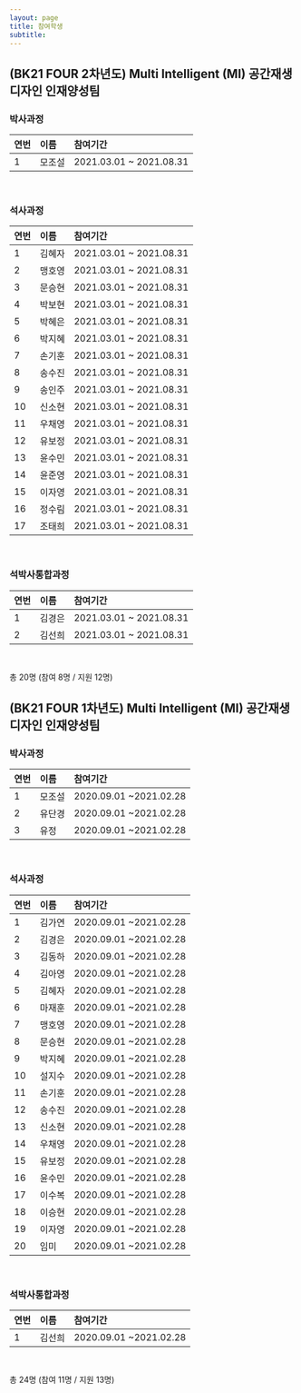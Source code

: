 ```yaml
---
layout: page
title: 참여학생
subtitle:
---
```

## (BK21 FOUR 2차년도) Multi Intelligent (MI) 공간재생디자인 인재양성팀

### 박사과정

| 연번 | 이름 | 참여기간 |
| :------ |:--- | :--- |
| 1 | 모조설 | 2021.03.01 ~ 2021.08.31 |

<br>

### 석사과정

| 연번 | 이름 | 참여기간 |
| :------ |:--- | :--- |
| 1 | 김혜자 | 2021.03.01 ~ 2021.08.31 |
| 2 | 맹호영 | 2021.03.01 ~ 2021.08.31 |
| 3 | 문승현 | 2021.03.01 ~ 2021.08.31 |
| 4 | 박보현 | 2021.03.01 ~ 2021.08.31 |
| 5 | 박혜은 | 2021.03.01 ~ 2021.08.31 |
| 6 | 박지혜 | 2021.03.01 ~ 2021.08.31 |
| 7 | 손기훈 | 2021.03.01 ~ 2021.08.31 |
| 8 | 송수진 | 2021.03.01 ~ 2021.08.31 |
| 9 | 송인주 | 2021.03.01 ~ 2021.08.31 |
| 10 | 신소현 | 2021.03.01 ~ 2021.08.31 |
| 11 | 우채영 | 2021.03.01 ~ 2021.08.31 |
| 12 | 유보정 | 2021.03.01 ~ 2021.08.31 |
| 13 | 윤수민 | 2021.03.01 ~ 2021.08.31 |
| 14 | 윤준영 | 2021.03.01 ~ 2021.08.31 |
| 15 | 이자영 | 2021.03.01 ~ 2021.08.31 |
| 16 | 정수림 | 2021.03.01 ~ 2021.08.31 |
| 17 | 조태희 | 2021.03.01 ~ 2021.08.31 |

<br>

### 석박사통합과정

| 연번 | 이름 | 참여기간 |
| :------ |:--- | :--- |
| 1 | 김경은 | 2021.03.01 ~ 2021.08.31 |
| 2 | 김선희 | 2021.03.01 ~ 2021.08.31 |

<br>

총 20명 (참여 8명 / 지원 12명)<br>



## (BK21 FOUR 1차년도) Multi Intelligent (MI) 공간재생디자인 인재양성팀
### 박사과정

| 연번 | 이름 | 참여기간 |
| :------ |:--- | :--- |
| 1 | 모조설 | 2020.09.01 ~2021.02.28 |
| 2 | 유단경 | 2020.09.01 ~2021.02.28 |
| 3 | 유정 | 2020.09.01 ~2021.02.28 |

<br>

### 석사과정

| 연번 | 이름 | 참여기간 |
| :------ |:--- | :--- |
| 1 | 김가연 | 2020.09.01 ~2021.02.28 |
| 2 | 김경은 | 2020.09.01 ~2021.02.28 |
| 3 | 김동하 | 2020.09.01 ~2021.02.28 |
| 4 | 김아영 | 2020.09.01 ~2021.02.28 |
| 5 | 김혜자 | 2020.09.01 ~2021.02.28 |
| 6 | 마재훈 | 2020.09.01 ~2021.02.28 |
| 7 | 맹호영 | 2020.09.01 ~2021.02.28 |
| 8 | 문승현 | 2020.09.01 ~2021.02.28 |
| 9 | 박지혜 | 2020.09.01 ~2021.02.28 |
| 10 | 설지수 | 2020.09.01 ~2021.02.28 |
| 11 | 손기훈 | 2020.09.01 ~2021.02.28 |
| 12 | 송수진 | 2020.09.01 ~2021.02.28 |
| 13 | 신소현 | 2020.09.01 ~2021.02.28 |
| 14 | 우채영 | 2020.09.01 ~2021.02.28 |
| 15 | 유보정 | 2020.09.01 ~2021.02.28 |
| 16 | 윤수민 | 2020.09.01 ~2021.02.28 |
| 17 | 이수복 | 2020.09.01 ~2021.02.28 |
| 18 | 이승현 | 2020.09.01 ~2021.02.28 |
| 19 | 이자영 | 2020.09.01 ~2021.02.28 |
| 20 | 임미 | 2020.09.01 ~2021.02.28 |

<br>

### 석박사통합과정

| 연번 | 이름 | 참여기간 |
| :------ |:--- | :--- |
| 1 | 김선희 | 2020.09.01 ~2021.02.28 |

<br>

총 24명 (참여 11명 / 지원 13명)<br>
